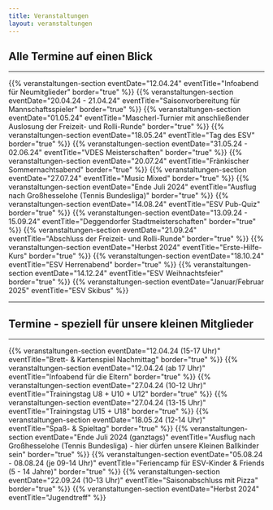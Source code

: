 ```yaml
---
title: Veranstaltungen
layout: veranstaltungen
---
```


## Alle Termine auf einen Blick

<hr />

{{% veranstaltungen-section eventDate="12.04.24" eventTitle="Infoabend für Neumitglieder" border="true" %}}
{{% veranstaltungen-section eventDate="20.04.24 - 21.04.24" eventTitle="Saisonvorbereitung für Mannschaftsspieler" border="true" %}}
{{% veranstaltungen-section eventDate="01.05.24" eventTitle="Mascherl-Turnier mit anschließender Auslosung der Freizeit- und Rolli-Runde" border="true" %}}
{{% veranstaltungen-section eventDate="18.05.24" eventTitle="Tag des ESV" border="true" %}}
{{% veranstaltungen-section eventDate="31.05.24 - 02.06.24" eventTitle="VDES Meisterschaften" border="true" %}}
{{% veranstaltungen-section eventDate="20.07.24" eventTitle="Fränkischer Sommernachtsabend" border="true" %}}
{{% veranstaltungen-section eventDate="27.07.24" eventTitle="Music Mixed" border="true" %}}
{{% veranstaltungen-section eventDate="Ende Juli 2024" eventTitle="Ausflug nach Großhesselohe (Tennis Bundesliga)" border="true" %}}
{{% veranstaltungen-section eventDate="14.08.24" eventTitle="ESV Pub-Quiz" border="true" %}}
{{% veranstaltungen-section eventDate="13.09.24 - 15.09.24" eventTitle="Deggendorfer Stadtmeisterschaften" border="true" %}}
{{% veranstaltungen-section eventDate="21.09.24" eventTitle="Abschluss der Freizeit- und Rolli-Runde" border="true" %}}
{{% veranstaltungen-section eventDate="Herbst 2024" eventTitle="Erste-Hilfe-Kurs" border="true" %}}
{{% veranstaltungen-section eventDate="18.10.24" eventTitle="ESV Herrenabend" border="true" %}}
{{% veranstaltungen-section eventDate="14.12.24" eventTitle="ESV Weihnachtsfeier" border="true" %}}
{{% veranstaltungen-section eventDate="Januar/Februar 2025" eventTitle="ESV Skibus" %}}

<hr />

## Termine - speziell für unsere kleinen Mitglieder

<hr />

{{% veranstaltungen-section eventDate="12.04.24 (15-17 Uhr)" eventTitle="Brett- & Kartenspiel Nachmittag" border="true" %}}
{{% veranstaltungen-section eventDate="12.04.24 (ab 17 Uhr)" eventTitle="Infoabend für die Eltern" border="true" %}}
{{% veranstaltungen-section eventDate="27.04.24 (10-12 Uhr)" eventTitle="Trainingstag U8 + U10 + U12" border="true" %}}
{{% veranstaltungen-section eventDate="27.04.24 (13-15 Uhr)" eventTitle="Trainingstag U15 + U18" border="true" %}}
{{% veranstaltungen-section eventDate="18.05.24 (12-14 Uhr)" eventTitle="Spaß- & Spieltag" border="true" %}}
{{% veranstaltungen-section eventDate="Ende Juli 2024 (ganztags)" eventTitle="Ausflug nach Großhesselohe (Tennis Bundesliga) - hier dürfen unsere Kleinen Ballkinder sein" border="true" %}}
{{% veranstaltungen-section eventDate="05.08.24 - 08.08.24 (je 09-14 Uhr)" eventTitle="Feriencamp für ESV-Kinder & Friends (5 - 14 Jahre)" border="true" %}}
{{% veranstaltungen-section eventDate="22.09.24 (10-13 Uhr)" eventTitle="Saisonabschluss mit Pizza" border="true" %}}
{{% veranstaltungen-section eventDate="Herbst 2024" eventTitle="Jugendtreff" %}}
